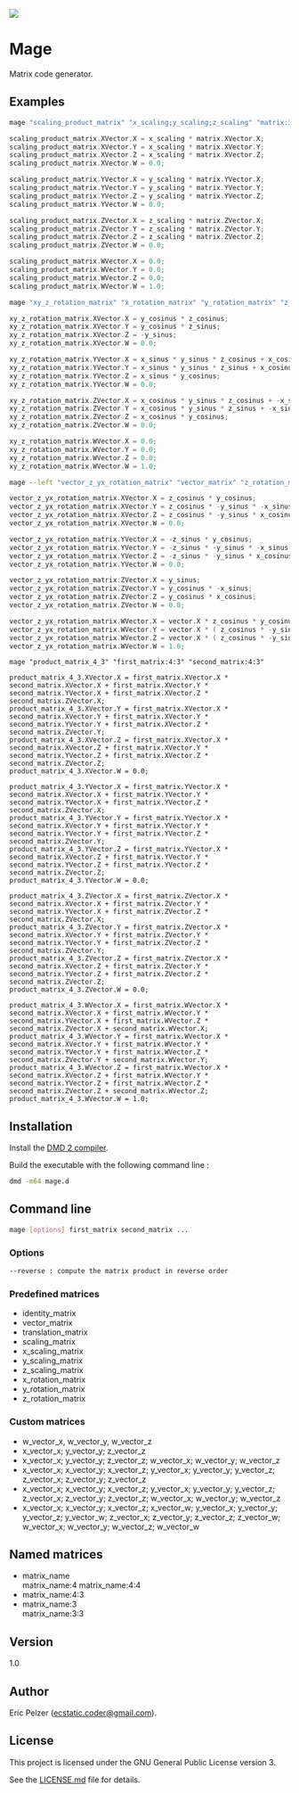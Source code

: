 ![](https://github.com/senselogic/MAGE/blob/master/LOGO/mage.png)

# Mage

Matrix code generator.

## Examples

```bash
mage "scaling_product_matrix" "x_scaling;y_scaling;z_scaling" "matrix:3:3"
```
```c++
scaling_product_matrix.XVector.X = x_scaling * matrix.XVector.X;
scaling_product_matrix.XVector.Y = x_scaling * matrix.XVector.Y;
scaling_product_matrix.XVector.Z = x_scaling * matrix.XVector.Z;
scaling_product_matrix.XVector.W = 0.0;

scaling_product_matrix.YVector.X = y_scaling * matrix.YVector.X;
scaling_product_matrix.YVector.Y = y_scaling * matrix.YVector.Y;
scaling_product_matrix.YVector.Z = y_scaling * matrix.YVector.Z;
scaling_product_matrix.YVector.W = 0.0;

scaling_product_matrix.ZVector.X = z_scaling * matrix.ZVector.X;
scaling_product_matrix.ZVector.Y = z_scaling * matrix.ZVector.Y;
scaling_product_matrix.ZVector.Z = z_scaling * matrix.ZVector.Z;
scaling_product_matrix.ZVector.W = 0.0;

scaling_product_matrix.WVector.X = 0.0;
scaling_product_matrix.WVector.Y = 0.0;
scaling_product_matrix.WVector.Z = 0.0;
scaling_product_matrix.WVector.W = 1.0;
```

```bash
mage "xy_z_rotation_matrix" "x_rotation_matrix" "y_rotation_matrix" "z_rotation_matrix"
```
```c++
xy_z_rotation_matrix.XVector.X = y_cosinus * z_cosinus;
xy_z_rotation_matrix.XVector.Y = y_cosinus * z_sinus;
xy_z_rotation_matrix.XVector.Z = -y_sinus;
xy_z_rotation_matrix.XVector.W = 0.0;

xy_z_rotation_matrix.YVector.X = x_sinus * y_sinus * z_cosinus + x_cosinus * -z_sinus;
xy_z_rotation_matrix.YVector.Y = x_sinus * y_sinus * z_sinus + x_cosinus * z_cosinus;
xy_z_rotation_matrix.YVector.Z = x_sinus * y_cosinus;
xy_z_rotation_matrix.YVector.W = 0.0;

xy_z_rotation_matrix.ZVector.X = x_cosinus * y_sinus * z_cosinus + -x_sinus * -z_sinus;
xy_z_rotation_matrix.ZVector.Y = x_cosinus * y_sinus * z_sinus + -x_sinus * z_cosinus;
xy_z_rotation_matrix.ZVector.Z = x_cosinus * y_cosinus;
xy_z_rotation_matrix.ZVector.W = 0.0;

xy_z_rotation_matrix.WVector.X = 0.0;
xy_z_rotation_matrix.WVector.Y = 0.0;
xy_z_rotation_matrix.WVector.Z = 0.0;
xy_z_rotation_matrix.WVector.W = 1.0;
```

```bash
mage --left "vector_z_yx_rotation_matrix" "vector_matrix" "z_rotation_matrix" "y_rotation_matrix" "x_rotation_matrix"
```
```c++
vector_z_yx_rotation_matrix.XVector.X = z_cosinus * y_cosinus;
vector_z_yx_rotation_matrix.XVector.Y = z_cosinus * -y_sinus * -x_sinus + z_sinus * x_cosinus;
vector_z_yx_rotation_matrix.XVector.Z = z_cosinus * -y_sinus * x_cosinus + z_sinus * x_sinus;
vector_z_yx_rotation_matrix.XVector.W = 0.0;

vector_z_yx_rotation_matrix.YVector.X = -z_sinus * y_cosinus;
vector_z_yx_rotation_matrix.YVector.Y = -z_sinus * -y_sinus * -x_sinus + z_cosinus * x_cosinus;
vector_z_yx_rotation_matrix.YVector.Z = -z_sinus * -y_sinus * x_cosinus + z_cosinus * x_sinus;
vector_z_yx_rotation_matrix.YVector.W = 0.0;

vector_z_yx_rotation_matrix.ZVector.X = y_sinus;
vector_z_yx_rotation_matrix.ZVector.Y = y_cosinus * -x_sinus;
vector_z_yx_rotation_matrix.ZVector.Z = y_cosinus * x_cosinus;
vector_z_yx_rotation_matrix.ZVector.W = 0.0;

vector_z_yx_rotation_matrix.WVector.X = vector.X * z_cosinus * y_cosinus + vector.Y * -z_sinus * y_cosinus + vector.Z * y_sinus;
vector_z_yx_rotation_matrix.WVector.Y = vector.X * ( z_cosinus * -y_sinus * -x_sinus + z_sinus * x_cosinus ) + vector.Y * ( -z_sinus * -y_sinus * -x_sinus + z_cosinus * x_cosinus ) + vector.Z * y_cosinus * -x_sinus;
vector_z_yx_rotation_matrix.WVector.Z = vector.X * ( z_cosinus * -y_sinus * x_cosinus + z_sinus * x_sinus ) + vector.Y * ( -z_sinus * -y_sinus * x_cosinus + z_cosinus * x_sinus ) + vector.Z * y_cosinus * x_cosinus;
vector_z_yx_rotation_matrix.WVector.W = 1.0;
```

```
mage "product_matrix_4_3" "first_matrix:4:3" "second_matrix:4:3"
```
```
product_matrix_4_3.XVector.X = first_matrix.XVector.X * second_matrix.XVector.X + first_matrix.XVector.Y * second_matrix.YVector.X + first_matrix.XVector.Z * second_matrix.ZVector.X;
product_matrix_4_3.XVector.Y = first_matrix.XVector.X * second_matrix.XVector.Y + first_matrix.XVector.Y * second_matrix.YVector.Y + first_matrix.XVector.Z * second_matrix.ZVector.Y;
product_matrix_4_3.XVector.Z = first_matrix.XVector.X * second_matrix.XVector.Z + first_matrix.XVector.Y * second_matrix.YVector.Z + first_matrix.XVector.Z * second_matrix.ZVector.Z;
product_matrix_4_3.XVector.W = 0.0;

product_matrix_4_3.YVector.X = first_matrix.YVector.X * second_matrix.XVector.X + first_matrix.YVector.Y * second_matrix.YVector.X + first_matrix.YVector.Z * second_matrix.ZVector.X;
product_matrix_4_3.YVector.Y = first_matrix.YVector.X * second_matrix.XVector.Y + first_matrix.YVector.Y * second_matrix.YVector.Y + first_matrix.YVector.Z * second_matrix.ZVector.Y;
product_matrix_4_3.YVector.Z = first_matrix.YVector.X * second_matrix.XVector.Z + first_matrix.YVector.Y * second_matrix.YVector.Z + first_matrix.YVector.Z * second_matrix.ZVector.Z;
product_matrix_4_3.YVector.W = 0.0;

product_matrix_4_3.ZVector.X = first_matrix.ZVector.X * second_matrix.XVector.X + first_matrix.ZVector.Y * second_matrix.YVector.X + first_matrix.ZVector.Z * second_matrix.ZVector.X;
product_matrix_4_3.ZVector.Y = first_matrix.ZVector.X * second_matrix.XVector.Y + first_matrix.ZVector.Y * second_matrix.YVector.Y + first_matrix.ZVector.Z * second_matrix.ZVector.Y;
product_matrix_4_3.ZVector.Z = first_matrix.ZVector.X * second_matrix.XVector.Z + first_matrix.ZVector.Y * second_matrix.YVector.Z + first_matrix.ZVector.Z * second_matrix.ZVector.Z;
product_matrix_4_3.ZVector.W = 0.0;

product_matrix_4_3.WVector.X = first_matrix.WVector.X * second_matrix.XVector.X + first_matrix.WVector.Y * second_matrix.YVector.X + first_matrix.WVector.Z * second_matrix.ZVector.X + second_matrix.WVector.X;
product_matrix_4_3.WVector.Y = first_matrix.WVector.X * second_matrix.XVector.Y + first_matrix.WVector.Y * second_matrix.YVector.Y + first_matrix.WVector.Z * second_matrix.ZVector.Y + second_matrix.WVector.Y;
product_matrix_4_3.WVector.Z = first_matrix.WVector.X * second_matrix.XVector.Z + first_matrix.WVector.Y * second_matrix.YVector.Z + first_matrix.WVector.Z * second_matrix.ZVector.Z + second_matrix.WVector.Z;
product_matrix_4_3.WVector.W = 1.0;
```

## Installation

Install the [DMD 2 compiler](https://dlang.org/download.html).

Build the executable with the following command line :

```bash
dmd -m64 mage.d
```

## Command line

```bash
mage [options] first_matrix second_matrix ...
```

### Options

```bash
--reverse : compute the matrix product in reverse order
```

### Predefined matrices

* identity_matrix
* vector_matrix
* translation_matrix
* scaling_matrix
* x_scaling_matrix
* y_scaling_matrix
* z_scaling_matrix
* x_rotation_matrix
* y_rotation_matrix
* z_rotation_matrix

### Custom matrices

* w_vector_x, w_vector_y, w_vector_z
* x_vector_x; y_vector_y; z_vector_z
* x_vector_x; y_vector_y; z_vector_z; w_vector_x; w_vector_y; w_vector_z
* x_vector_x; x_vector_y; x_vector_z; y_vector_x; y_vector_y; y_vector_z; z_vector_x; z_vector_y; z_vector_z
* x_vector_x; x_vector_y; x_vector_z; y_vector_x; y_vector_y; y_vector_z; z_vector_x; z_vector_y; z_vector_z; w_vector_x; w_vector_y; w_vector_z
* x_vector_x; x_vector_y; x_vector_z; x_vector_w; y_vector_x; y_vector_y; y_vector_z; y_vector_w; z_vector_x; z_vector_y; z_vector_z; z_vector_w; w_vector_x; w_vector_y; w_vector_z; w_vector_w
          
## Named matrices

* matrix_name<br/>
  matrix_name:4
  matrix_name:4:4
* matrix_name:4:3
* matrix_name:3<br/>
  matrix_name:3:3

## Version

1.0

## Author

Eric Pelzer (ecstatic.coder@gmail.com).

## License

This project is licensed under the GNU General Public License version 3.

See the [LICENSE.md](LICENSE.md) file for details.
